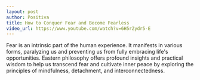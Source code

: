 ```yaml
---
layout: post
author: Positiva
title: How to Conquer Fear and Become Fearless
video_url: https://www.youtube.com/watch?v=6H5rZydr5-E
---
```

Fear is an intrinsic part of the human experience. It manifests in various forms, paralyzing us and preventing us from fully embracing life's opportunities. Eastern philosophy offers profound insights and practical wisdom to help us transcend fear and cultivate inner peace by exploring the principles of mindfulness, detachment, and interconnectedness.
